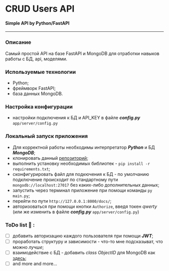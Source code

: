 # CRUD Users API
#### Simple API by Python/FastAPI

----
### Описание
Самый простой API на базе FastAPI и MongoDB для отработки навыков работы с БД, api, моделями.

### Используемые технологии
- Python;
- фреймворк FastAPI;
- база данных MongoDB.

### Настройка конфигурации
- настройки подключения к БД и API_KEY в файле ***config.py*** ```app/server/config.py```

### Локальный запуск приложения
- Для корректной работы необходимы интерпретатор _**Python**_ и БД _**MongoDB**_;
- клонировать данный [репозиторий](https://github.com/GhostOfCode/crud_users_api);
- выполнить установку необходимых библиотек - ```pip install -r requirements.txt```;
- сконфигурировать файл для подкючения к БД - по умолчанию подключение происходит по
стандартному пути ```mongodb://localhost:27017``` без каких-либо дополнительных данных;
- запустить через терминал приложение при помощи команды ```py main.py```;
- перейти по пути ```http://127.0.0.1:8000/docs/```;
- авторизоваться при помощи кнопки ```Authorize```, введя токен *qwerty* 
(или же изменить в файле ***config.py*** ```app/server/config.py```)

### ToDo list :notebook: :
- [ ] добавить авторизацию каждого пользователя при помощи ***JWT***;
- [ ] проработать структуру и зависимости - что-то мне подсказыват, что можно *лучше*;
- [ ] взаимодействие с БД - добавить *class ObjectID* для MongoDB как [здесь](https://github.com/tiangolo/fastapi/issues/1515);
- [ ] and more and more...
